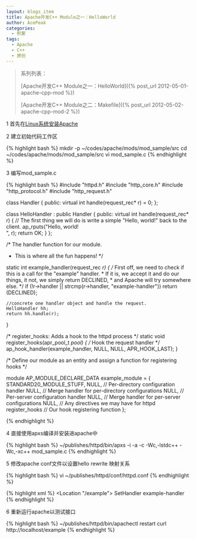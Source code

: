 ```yaml
---
layout: blogs_item
title: Apache开发C++ Module之一：HelloWorld
author: AcePeak
categories:
  - 积累
tags:
  - Apache
  - C++
  - 原创
---
```


> 系列列表：
>
> [Apache开发C++ Module之一：HelloWorld]({% post_url 2012-05-01-apache-cpp-mod %})
>
> [Apache开发C++ Module之二：Makefile]({% post_url 2012-05-02-apache-cpp-mod-2 %})


1 首先在[Linux系统安装Apache]({{site.url}}/blogs/2012/04/29/apache-install/)


2 建立初始代码工作区

{% highlight bash  %}
mkdir -p ~/codes/apache/mods/mod_sample/src
cd ~/codes/apache/mods/mod_sample/src
vi mod_sample.c
{% endhighlight %}

3 编写mod_sample.c

{% highlight bash  %}
#include "httpd.h"
#include "http_core.h"
#include "http_protocol.h"
#include "http_request.h"

class Handler
{
public:
	virtual int handle(request_rec* r) = 0;
};

class HelloHandler : public Handler
{
public:
	virtual int handle(request_rec* r)
	{
		// The first thing we will do is write a simple "Hello, world!" back to the client.
		ap_rputs("Hello, world!<br/>", r);
		return OK;
	}
};

/* The handler function for our module.
 * This is where all the fun happens!
 */

static int example_handler(request_rec *r)
{
    /* First off, we need to check if this is a call for the "example" handler.
     * If it is, we accept it and do our things, it not, we simply return DECLINED,
     * and Apache will try somewhere else.
     */
    if (!r->handler || strcmp(r->handler, "example-handler")) return (DECLINED);

	//concrete one handler object and handle the request.
	HelloHandler hh;
	return hh.handle(r);
}

/* register_hooks: Adds a hook to the httpd process */
static void register_hooks(apr_pool_t *pool)
{
    /* Hook the request handler */
    ap_hook_handler(example_handler, NULL, NULL, APR_HOOK_LAST);
}

/* Define our module as an entity and assign a function for registering hooks  */

module AP_MODULE_DECLARE_DATA   example_module =
{
    STANDARD20_MODULE_STUFF,
    NULL,            // Per-directory configuration handler
    NULL,            // Merge handler for per-directory configurations
    NULL,            // Per-server configuration handler
    NULL,            // Merge handler for per-server configurations
    NULL,            // Any directives we may have for httpd
    register_hooks   // Our hook registering function
};

{% endhighlight %}

4 直接使用apxs编译并安装进apache中

{% highlight bash  %}
~/publishes/httpd/bin/apxs -i -a -c -Wc,-lstdc++ -Wc,-xc++ mod_sample.c
{% endhighlight %}

5 修改apache conf文件以设置hello rewrite 映射关系

{% highlight bash  %}
vi ~/publishes/httpd/conf/httpd.conf
{% endhighlight %}

{% highlight xml  %}
</Directory>
<Location "/example">
    SetHandler example-handler
</Location>
{% endhighlight %}

6 重新运行apache以测试接口

{% highlight bash  %}
~/publishes/httpd/bin/apachectl restart
curl http://localhost/example
{% endhighlight %}
